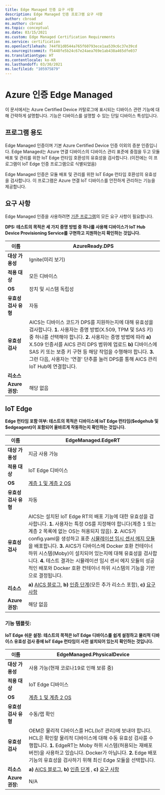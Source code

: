 ```yaml
---
title: Edge Managed 인증 요구 사항
description: Edge Managed 인증 프로그램 요구 사항
author: cbroad
ms.author: cbroad
ms.topic: conceptual
ms.date: 03/15/2021
ms.custom: Edge Managed Certification Requirements
ms.service: certification
ms.openlocfilehash: 744f81d0544a765f60793ece1aa539c6c37e39cd
ms.sourcegitcommit: f5448fe5b24c67e24aea769e1ab438a465dfe037
ms.translationtype: HT
ms.contentlocale: ko-KR
ms.lasthandoff: 03/30/2021
ms.locfileid: "105975879"
---
```

# <a name="azure-certification-edge-managed"></a>Azure 인증 Edge Managed 

이 문서에서는 Azure Certified Device 카탈로그에 표시되는 디바이스 관련 기능에 대해 간략하게 설명합니다. 기능은 디바이스를 설명할 수 있는 단일 디바이스 특성입니다. 

## <a name="program-purpose"></a>프로그램 용도

Edge Managed 인증이며 기본 Azure Certified Device 인증 이외의 증분 인증입니다. Edge Managed는 Azure 연결 디바이스의 디바이스 관리 표준에 중점을 두고 모듈 배포 및 관리를 위한 IoT Edge 런타임 호환성의 유효성을 검사합니다. (이전에는 이 프로그램이 IoT Edge 인증 프로그램으로 식별되었음) 

Edge Managed 인증은 모듈 배포 및 관리를 위한 IoT Edge 런타임 호환성의 유효성을 검사합니다. 이 프로그램은 Azure 연결 IoT 디바이스를 안전하게 관리하는 기능을 제공합니다.

## <a name="requirements"></a>요구 사항

Edge Managed 인증을 사용하려면 [ 기준 프로그램](.\program-requirements-azure-certified-device.md)의 모든 요구 사항이 필요합니다.

**DPS: 테스트의 목적은 세 가지 증명 방법 중 하나를 사용해 디바이스가 IoT Hub Device Provisioning Service를 구현하고 지원하는지 확인하는 것입니다.**

| **이름**                | AzureReady.DPS                                               |
| ----------------------- | ------------------------------------------------------------ |
| **대상 가용성** | Ignite(미리 보기)                                                |
| **적용 대상**          | 모든 디바이스                                      |
| **OS**                  | 장치 및 시스템 독립성                                                     |
| **유효성 검사 유형**     | 자동                                                    |
| **유효성 검사**          | AICS는 디바이스 코드가 DPS를 지원하는지에 대해 유효성을 검사합니다. **1.** 사용자는 증명 방법(X.509, TPM 및 SAS 키) 중 하나를 선택해야 합니다. **2.** 사용자는 증명 방법에 따라 **a)** X.509 인증서를 AICS 관리 DPS 범위에 업로드 **b)** 디바이스에 SAS 키 또는 보증 키 구현 등 해당 작업을 수행해야 합니다. **3.** 그런 다음, 사용자는 '연결' 단추를 눌러 DPS를 통해 AICS 관리 IoT Hub에 연결합니다.                                                    |
| **리소스**           |                                                      |
| **Azure 권장:**     | 해당 없음                                                    |

## <a name="iot-edge"></a>IoT Edge

**Edge 런타임 포함 여부: 테스트의 목적은 디바이스에 IoT Edge 런타임($edgehub 및 $edgeagent)이 포함되어 올바르게 작동하는지 확인하는 것입니다.**

| **이름**                | EdgeManaged.EdgeRT                                               |
| ----------------------- | ------------------------------------------------------------ |
| **대상 가용성** | 지금 사용 가능                                                          |
| **적용 대상**          | IoT Edge 디바이스                                                   |
| **OS**                  | [계층 1 및 계층 2 OS](../iot-edge/support.md)                                                     |
| **유효성 검사 유형**     | 자동                                                    |
| **유효성 검사**          | AICS는 설치된 IoT Edge RT의 배포 기능에 대한 유효성을 검사합니다. **1.** 사용자는 특정 OS를 지정해야 합니다(계층 1 또는 계층 2 목록에 없는 OS는 허용되지 않음). **2.** AICS가 config.yaml을 생성하고 표준 [시뮬레이션 임시 센서 에지 모듈](https://azuremarketplace.microsoft.com/en-us/marketplace/apps/azure-iot.simulated-temperature-sensor?tab=Overview)을 배포합니다. **3.** AICS가 디바이스에 Docker 호환 컨테이너 하위 시스템(Moby)이 설치되어 있는지에 대해 유효성을 검사합니다. **4.** 테스트 결과는 시뮬레이션 임시 센서 에지 모듈의 성공적인 배포와 Docker 호환 컨테이너 하위 시스템의 기능을 기반으로 결정됩니다.                                                    |
| **리소스**           | **a)** [AICS 블로그](https://azure.microsoft.com/en-in/blog/expanding-azure-iot-certification-service-to-support-azure-iot-edge-device-certification/), **b)** [인증 단계](./overview.md)(모든 추가 리소스 포함), **c)** [요구 사항](./program-requirements-azure-certified-device.md) |
| **Azure 권장:**     | 해당 없음                                                    |

### <a name="capability-template"></a>기능 템플릿:

**IoT Edge 쉬운 설정: 테스트의 목적은 IoT Edge 디바이스를 쉽게 설정하고 물리적 디바이스 유효성 검사 중에 IoT Edge 런타임이 사전 설치되어 있는지 확인하는 것입니다.**

| **이름**                | EdgeManaged.PhysicalDevice                                             |
| ----------------------- | ------------------------------------------------------------ |
| **대상 가용성** | 사용 가능(현재 코로나19로 인해 보류 중)                                            |
| **적용 대상**          | IoT Edge 디바이스                                                   |
| **OS**                  | [계층 1 및 계층 2 OS](../iot-edge/support.md)                                                     |
| **유효성 검사 유형**     | 수동/랩 확인                                                    |
| **유효성 검사**          | OEM은 물리적 디바이스를 HCL(IoT 관리)에 보내야 합니다. HCL은 확인할 물리적 디바이스에 대해 수동 유효성 검사를 수행합니다. **1.** EdgeRT는 Moby 하위 시스템(허용되는 재배포 버전)을 사용하고 있습니다. Docker가 아닙니다. **2.** Edge 배포 기능의 유효성을 검사하기 위해 최신 Edge 모듈을 선택합니다.                                                     |
| **리소스**           | **a)** [AICS 블로그](https://azure.microsoft.com/en-in/blog/expanding-azure-iot-certification-service-to-support-azure-iot-edge-device-certification/), **b)** [인증 단계](./overview.md) , **c)** [요구 사항](./program-requirements-azure-certified-device.md) |
| **Azure 권장:**     | N/A                                                    |